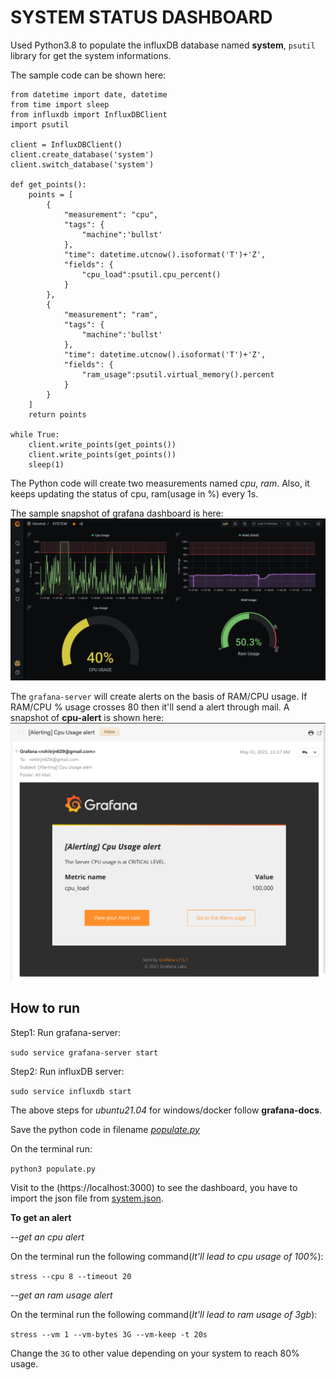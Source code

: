 # SYSTEM STATUS DASHBOARD #
Used Python3.8 to populate the influxDB database named **system**, ``psutil`` library for get the
system informations.

The sample code can be shown here:
```
from datetime import date, datetime
from time import sleep
from influxdb import InfluxDBClient
import psutil

client = InfluxDBClient()
client.create_database('system')
client.switch_database('system')

def get_points():
    points = [
        {
            "measurement": "cpu",
            "tags": {
                "machine":'bullst'
            },
            "time": datetime.utcnow().isoformat('T')+'Z',
            "fields": {
                "cpu_load":psutil.cpu_percent()
            }
        },
        {
            "measurement": "ram",
            "tags": {
                "machine":'bullst'
            },
            "time": datetime.utcnow().isoformat('T')+'Z',
            "fields": {
                "ram_usage":psutil.virtual_memory().percent
            }
        }
    ]
    return points

while True:
    client.write_points(get_points())
    client.write_points(get_points())
    sleep(1)
```
The Python code will create two measurements named *cpu*, *ram*. Also, it keeps updating the
status of cpu, ram(usage in %) every 1s.

The sample snapshot of grafana dashboard is here:
![Screenshot](dashboard.png)

The `grafana-server` will create alerts on the basis of RAM/CPU usage. If RAM/CPU % usage crosses 80
then it'll send a alert through mail. A snapshot of **cpu-alert** is shown here:
![Screenshot](alert.png)

## How to run ##
Step1:
Run grafana-server:

`sudo service grafana-server start`

Step2:
Run influxDB server:

`sudo service influxdb start`

The above steps for *ubuntu21.04* for windows/docker follow **grafana-docs**.

Save the python code in filename *[populate.py](populate.py)*

On the terminal run:

`python3 populate.py`

Visit to the (https://localhost:3000) to see the dashboard, 
you have to import the json file from [system.json](system.json).

**To get an alert**

*--get an cpu alert*

On the terminal run the following command(*It'll lead to cpu usage of 100%*):

`stress --cpu 8 --timeout 20`

*--get an ram usage alert*

On the terminal run the following command(*It'll lead to ram usage of 3gb*):

`stress --vm 1 --vm-bytes 3G --vm-keep -t 20s`

Change the `3G` to other value depending on your system to reach 80% usage.





